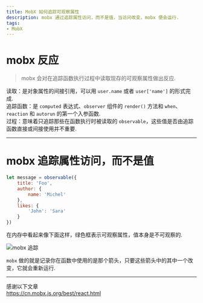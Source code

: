 ```yaml
---
title: MobX 如何追踪可观察属性
description: mobx 通过追踪属性访问，而不是值，当访问改变，mobx 便会运行.
tags:
- MobX
---
```


# mobx 反应

> mobx 会对在追踪函数执行过程中读取现存的可观察属性做出反应.

读取：是对象属性的间接引用，可以用 `user.name` 或者 `user['name']` 的形式完成.<br>
追踪函数：是 `computed` 表达式、`observer` 组件的 `render()` 方法和 `when`、`reaction` 和 `autorun` 的第一个入参函数.<br>
过程：意味着只追踪那些在函数执行时被读取的 `observable`，这些值是否由追踪函数直接或间接使用并不重要.<br>

***

# mobx 追踪属性访问，而不是值

```js
let message = observable({
    title: 'Foo',
    author: {
        name: 'Michel'
    },
    likes: {
        'John': 'Sara'
    }
})
```

在内存中看起来像下面这样，绿色框表示可观察属性，值本身是不可观察的.

![mobx 追踪](https://z3.ax1x.com/2021/06/29/RajFl4.png)

`mobx` 做的就是记录你在函数中使用的是那个箭头，只要这些箭头中的其中一个改变，它就会重新运行.

***

感谢以下文章<br>
https://cn.mobx.js.org/best/react.html